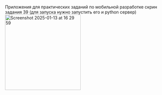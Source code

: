 
Приложения для практических заданий по мобильной разработке
скрин задания 39 (для запуска нужно запустить его и python сервер)
<img width="250" alt="Screenshot 2025-01-13 at 16 29 59" src="https://github.com/user-attachments/assets/b967dc7b-0d21-46a4-9297-794e2df3ea97" />
